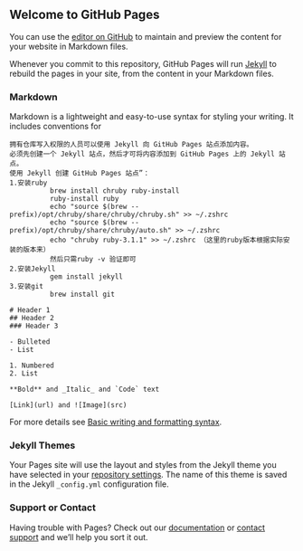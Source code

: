 ## Welcome to GitHub Pages

You can use the [editor on GitHub](https://github.com/moyu5021/slurm/edit/gh-pages/index.md) to maintain and preview the content for your website in Markdown files.

Whenever you commit to this repository, GitHub Pages will run [Jekyll](https://jekyllrb.com/) to rebuild the pages in your site, from the content in your Markdown files.

### Markdown

Markdown is a lightweight and easy-to-use syntax for styling your writing. It includes conventions for

```markdow
拥有仓库写入权限的人员可以使用 Jekyll 向 GitHub Pages 站点添加内容。
必须先创建一个 Jekyll 站点，然后才可将内容添加到 GitHub Pages 上的 Jekyll 站点。 
使用 Jekyll 创建 GitHub Pages 站点”：
1.安装ruby
          brew install chruby ruby-install
          ruby-install ruby
          echo "source $(brew --prefix)/opt/chruby/share/chruby/chruby.sh" >> ~/.zshrc
          echo "source $(brew --prefix)/opt/chruby/share/chruby/auto.sh" >> ~/.zshrc
          echo "chruby ruby-3.1.1" >> ~/.zshrc （这里的ruby版本根据实际安装的版本来）
          然后只需ruby -v 验证即可
2.安装Jekyll
          gem install jekyll
3.安装git
          brew install git

# Header 1
## Header 2
### Header 3

- Bulleted
- List

1. Numbered
2. List

**Bold** and _Italic_ and `Code` text

[Link](url) and ![Image](src)
```

For more details see [Basic writing and formatting syntax](https://docs.github.com/en/github/writing-on-github/getting-started-with-writing-and-formatting-on-github/basic-writing-and-formatting-syntax).

### Jekyll Themes

Your Pages site will use the layout and styles from the Jekyll theme you have selected in your [repository settings](https://github.com/moyu5021/slurm/settings/pages). The name of this theme is saved in the Jekyll `_config.yml` configuration file.

### Support or Contact

Having trouble with Pages? Check out our [documentation](https://docs.github.com/categories/github-pages-basics/) or [contact support](https://support.github.com/contact) and we’ll help you sort it out.

